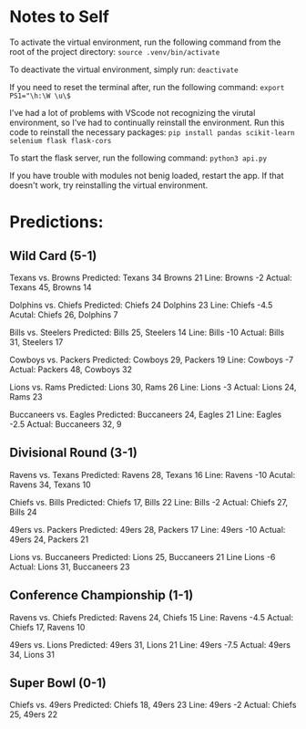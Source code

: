 # Notes to Self

To activate the virtual environment, run the following command from the root of the project directory:
`source .venv/bin/activate`

To deactivate the virtual environment, simply run:
`deactivate`

If you need to reset the terminal after, run the following command:
`export PS1="\h:\W \u\$`

I've had a lot of problems with VScode not recognizing the virutal environment, so I've had to continually reinstall the environment. Run this code to reinstall the necessary packages:
`pip install pandas scikit-learn selenium flask flask-cors`

To start the flask server, run the following command:
`python3 api.py`

If you have trouble with modules not benig loaded, restart the app. If that doesn't work, try reinstalling the virtual environment.

# Predictions:

## Wild Card (5-1)

Texans vs. Browns
Predicted: Texans 34 Browns 21
Line: Browns -2
Actual: Texans 45, Browns 14

Dolphins vs. Chiefs
Predicted: Chiefs 24 Dolphins 23
Line: Chiefs -4.5
Acutal: Chiefs 26, Dolphins 7

Bills vs. Steelers
Predicted: Bills 25, Steelers 14
Line: Bills -10
Actual: Bills 31, Steelers 17

Cowboys vs. Packers
Predicted: Cowboys 29, Packers 19
Line: Cowboys -7
Actual: Packers 48, Cowboys 32

Lions vs. Rams
Predicted: Lions 30, Rams 26
Line: Lions -3
Actual: Lions 24, Rams 23

Buccaneers vs. Eagles
Predicted: Buccaneers 24, Eagles 21
Line: Eagles -2.5
Actual: Buccaneers 32, 9

## Divisional Round (3-1)

Ravens vs. Texans
Predicted: Ravens 28, Texans 16
Line: Ravens -10
Acutal: Ravens 34, Texans 10

Chiefs vs. Bills
Predicted: Chiefs 17, Bills 22
Line: Bills -2
Actual: Chiefs 27, Bills 24

49ers vs. Packers
Predicted: 49ers 28, Packers 17
Line: 49ers -10
Actual: 49ers 24, Packers 21

Lions vs. Buccaneers
Predicted: Lions 25, Buccaneers 21
Line Lions -6
Actual: Lions 31, Buccaneers 23

## Conference Championship (1-1)

Ravens vs. Chiefs
Predicted: Ravens 24, Chiefs 15
Line: Ravens -4.5
Actual: Chiefs 17, Ravens 10

49ers vs. Lions
Predicted: 49ers 31, Lions 21
Line: 49ers -7.5
Actual: 49ers 34, Lions 31

## Super Bowl (0-1)

Chiefs vs. 49ers
Predicted: Chiefs 18, 49ers 23
Line: 49ers -2
Actual: Chiefs 25, 49ers 22
